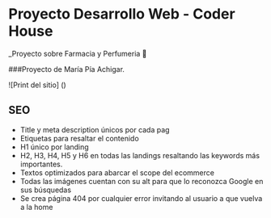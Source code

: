# Proyecto Desarrollo Web - Coder House

_Proyecto sobre Farmacia y Perfumeria 🤖

###Proyecto de María Pía Achigar.

![Print del sitio] ()

## SEO

* Title y meta description únicos por cada pag
* Etiquetas para resaltar el contenido
* H1 único por landing
* H2, H3, H4, H5 y H6 en todas las landings resaltando las keywords más importantes.
* Textos optimizados para abarcar el scope del ecommerce
* Todas las imágenes cuentan con su alt para que lo reconozca Google en sus búsquedas
* Se crea página 404 por cualquier error invitando al usuario a que vuelva a la home
